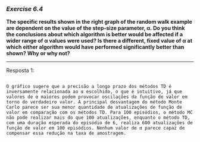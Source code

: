 ### *Exercise 6.4*

**The specific results shown in the right graph of the random walk example are dependent on the value of the step-size parameter, α. Do you think the conclusions about which algorithm is better would be affected if a wider range of α values were used? Is there a different, fixed value of α at which either algorithm would have performed significantly better than shown? Why or why not?**

---
Resposta 1:

```

O gráfico sugere que a precisão a longo prazo dos métodos TD é inversamente relacionada ao α escolhido, o que é intuitivo, já que valores de α maiores podem provocar oscilações da função de valor em torno do verdadeiro valor. A principal desvantagem do método Monte Carlo parece ser sua menor quantidade de atualizações de função de valor em comparação com os métodos TD. Para 100 episódios, o método MC não pode realizar mais do que 100 atualizações, enquanto o método TD, com uma duração esperada do episódio de 6, realiza 600 atualizações de função de valor em 100 episódios. Nenhum valor de α parece capaz de compensar essa redução na taxa de amostragem.
```

